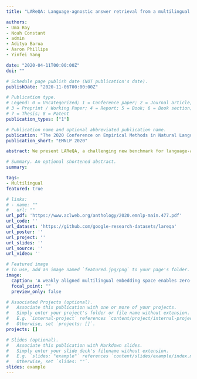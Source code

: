 ```yaml
---
title: "LAReQA: Language-agnostic answer retrieval from a multilingual pool"

authors:
- Uma Roy
- Noah Constant
- admin
- Aditya Barua
- Aaron Phillips
- Yinfei Yang

date: "2020-04-11T00:00:00Z"
doi: ""

# Schedule page publish date (NOT publication's date).
publishDate: "2020-11-06T00:00:00Z"

# Publication type.
# Legend: 0 = Uncategorized; 1 = Conference paper; 2 = Journal article;
# 3 = Preprint / Working Paper; 4 = Report; 5 = Book; 6 = Book section;
# 7 = Thesis; 8 = Patent
publication_types: ["1"]

# Publication name and optional abbreviated publication name.
publication: "The 2020 Conference on Empirical Methods in Natural Language Processing"
publication_short: "EMNLP 2020"

abstract: We present LAReQA, a challenging new benchmark for language-agnostic answer retrieval from a multilingual candidate pool. Unlike previous cross-lingual tasks, LAReQA tests for “strong” cross-lingual alignment, requiring semantically related cross-language pairs to be closer in representation space than unrelated same-language pairs. This level of alignment is important for the practical task of cross-lingual information retrieval. Building on multilingual BERT (mBERT), we study different strategies for achieving strong alignment. We find that augmenting training data via machine translation is effective, and improves significantly over using mBERT outof-the-box. Interestingly, model performance on zero-shot variants of our task that only target “weak” alignment is not predictive of performance on LAReQA. This finding underscores our claim that language-agnostic retrieval is a substantively new kind of crosslingual evaluation, and suggests that measuring both weak and strong alignment will be important for improving cross-lingual systems going forward. We release our dataset and evaluation code at https://github.com/google-research-datasets/lareqa

# Summary. An optional shortened abstract.
summary:

tags:
- Multilingual
featured: true

# links:
# - name: ""
#   url: ""
url_pdf: 'https://www.aclweb.org/anthology/2020.emnlp-main.477.pdf'
url_code: ''
url_dataset: 'https://github.com/google-research-datasets/lareqa'
url_poster: ''
url_project: ''
url_slides: ''
url_source: ''
url_video: ''

# Featured image
# To use, add an image named `featured.jpg/png` to your page's folder. 
image:
  caption: 'A weakly aligned multilingual embedding space enables zero-shot transfer between languages, but incorrect answers in the same language are preferred over correct answers in a different language. A strongly aligned embedding space “factors out” language, so the most semantically relevant pairs are always the closest, regardless of language.'
  focal_point: ""
  preview_only: false

# Associated Projects (optional).
#   Associate this publication with one or more of your projects.
#   Simply enter your project's folder or file name without extension.
#   E.g. `internal-project` references `content/project/internal-project/index.md`.
#   Otherwise, set `projects: []`.
projects: []

# Slides (optional).
#   Associate this publication with Markdown slides.
#   Simply enter your slide deck's filename without extension.
#   E.g. `slides: "example"` references `content/slides/example/index.md`.
#   Otherwise, set `slides: ""`.
slides: example
---
```

